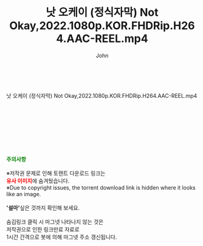 ﻿---
layout: post
title:  "낫 오케이 (정식자막) Not Okay,2022.1080p.KOR.FHDRip.H264.AAC-REEL.mp4"
author: John
categories: [ 영화 ]
tags: [  ]
image:  
description: "낫 오케이 (정식자막) Not Okay,2022.1080p.KOR.FHDRip.H264.AAC-REEL.mp4 torrent 정보 공유"
toc: true
toc_sticky: true
---

<br>
<div class="view-img">
<a class="view_image" href="https://torrentmobile59.com/bbs/view_image.php?fn=%2Fdata%2Ffile%2Fmovie%2F3659260999_Bgij3KGP_bf736d9c4af6cf7336431efd6281629b9cc4e094.jpg" target="_blank"><img alt="" class="img-tag" content="https://torrentmobile59.com/data/file/movie/3659260999_Bgij3KGP_bf736d9c4af6cf7336431efd6281629b9cc4e094.jpg" itemprop="image" src="https://torrentmobile59.com/data/file/movie/3659260999_Bgij3KGP_bf736d9c4af6cf7336431efd6281629b9cc4e094.jpg"/></a><a class="view_image" href="https://torrentmobile59.com/bbs/view_image.php?fn=%2Fdata%2Ffile%2Fmovie%2F3659260999_c0Zf5mSb_86d5992ed88dab2c9e9cae7908cc9fa2dc360d2e.jpg" target="_blank"><img alt="" class="img-tag" content="https://torrentmobile59.com/data/file/movie/3659260999_c0Zf5mSb_86d5992ed88dab2c9e9cae7908cc9fa2dc360d2e.jpg" itemprop="image" src="https://torrentmobile59.com/data/file/movie/3659260999_c0Zf5mSb_86d5992ed88dab2c9e9cae7908cc9fa2dc360d2e.jpg"/></a></div><div class="view-content" itemprop="description">
<p>낫 오케이 (정식자막) Not Okay,2022.1080p.KOR.FHDRip.H264.AAC-REEL.mp4<br/></p> </div>
    
<br><br><br><br><br><br><br>
<p data-ke-size="size16"><b><span style="color: green;">주의사항</span></b><br /><br />※저작권 문제로 인해 토렌트 다운로드 링크는<br /><b><span style="color: red;">유사 이미지</span></b>에 숨겨뒀습니다.<br />※Due to copyright issues, the torrent download link is hidden where it looks like an image.<br /><br /><b>'설마'</b>싶은 것까지 확인해 보세요.<br /><br />숨김링크 클릭 시 마그넷 나타나지 않는 것은<br />저작권으로 인한 링크만료 자료로<br />1시간 간격으로 봇에 의해 마그넷 주소 갱신됩니다.</p>
